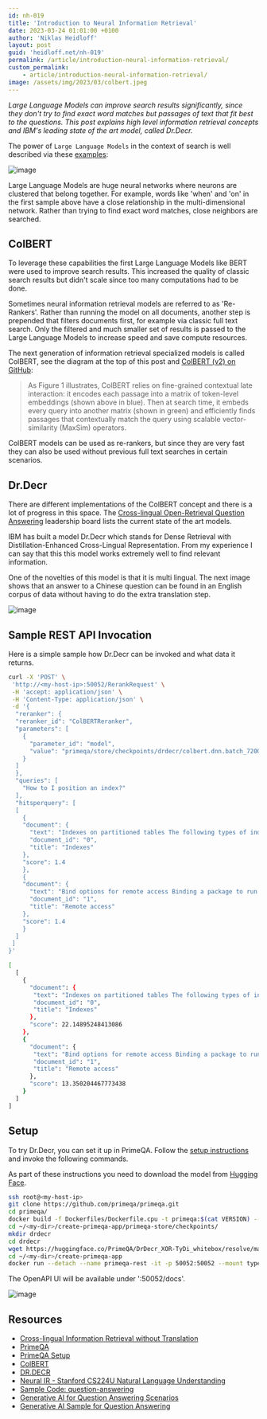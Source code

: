 ```yaml
---
id: nh-019
title: 'Introduction to Neural Information Retrieval'
date: 2023-03-24 01:01:00 +0100
author: 'Niklas Heidloff'
layout: post
guid: 'heidloff.net/nh-019'
permalink: /article/introduction-neural-information-retrieval/
custom_permalink:
    - article/introduction-neural-information-retrieval/
image: /assets/img/2023/03/colbert.jpeg
---
```


*Large Language Models can improve search results significantly, since they don't try to find exact word matches but passages of text that fit best to the questions. This post explains high level information retrieval concepts and IBM's leading state of the art model, called Dr.Decr.*

The power of `Large Language Models` in the context of search is well described via these [examples](https://www.youtube.com/watch?v=XfYNqwWpoGY):

![image](/assets/img/2023/03/neuralir.png)

Large Language Models are huge neural networks where neurons are clustered that belong together. For example, words like 'when' and 'on' in the first sample above have a close relationship in the multi-dimensional network. Rather than trying to find exact word matches, close neighbors are searched.


## ColBERT

To leverage these capabilities the first Large Language Models like BERT were used to improve search results. This increased the quality of classic search results but didn't scale since too many computations had to be done.

Sometimes neural information retrieval models are referred to as 'Re-Rankers'. Rather than running the model on all documents, another step is prepended that filters documents first, for example via classic full text search. Only the filtered and much smaller set of results is passed to the Large Language Models to increase speed and save compute resources.

The next generation of information retrieval specialized models is called ColBERT, see the diagram at the top of this post and [ColBERT (v2) on GitHub](https://github.com/stanford-futuredata/ColBERT):

> As Figure 1 illustrates, ColBERT relies on fine-grained contextual late interaction: it encodes each passage into a matrix of token-level embeddings (shown above in blue). Then at search time, it embeds every query into another matrix (shown in green) and efficiently finds passages that contextually match the query using scalable vector-similarity (MaxSim) operators.

ColBERT models can be used as re-rankers, but since they are very fast they can also be used without previous full text searches in certain scenarios.


## Dr.Decr

There are different implementations of the ColBERT concept and there is a lot of progress in this space. The [Cross-lingual Open-Retrieval Question Answering](https://nlp.cs.washington.edu/xorqa/) leadership board lists the current state of the art models.

IBM has built a model Dr.Decr which stands for Dense Retrieval with Distillation-Enhanced Cross-Lingual Representation. From my experience I can say that this this model works extremely well to find relevant information.

One of the novelties of this model is that it is multi lingual. The next image shows that an answer to a Chinese question can be found in an English corpus of data without having to do the extra translation step.

![image](/assets/img/2023/03/drdecr.png)


## Sample REST API Invocation

Here is a simple sample how Dr.Decr can be invoked and what data it returns.

```bash
curl -X 'POST' \
 'http://<my-host-ip>:50052/RerankRequest' \
 -H 'accept: application/json' \
 -H 'Content-Type: application/json' \
 -d '{
  "reranker": {
  "reranker_id": "ColBERTReranker",
  "parameters": [
    {
      "parameter_id": "model",
      "value": "primeqa/store/checkpoints/drdecr/colbert.dnn.batch_72000.model"
    }
  ]
  },
  "queries": [
    "How to I position an index?"
  ],
  "hitsperquery": [ 
  [
    {
    "document": {
      "text": "Indexes on partitioned tables The following types of indexes apply to only partitioned tables: partitioned indexes, partitioning indexes (PIs), data-partitioned secondary indexes (DPSIs) ...",
      "document_id": "0",
      "title": "Indexes"
    },
    "score": 1.4
    },
    {
    "document": {
      "text": "Bind options for remote access Binding a package to run at a remote location is like binding a package to run at your local Db2 subsystem. Binding a plan to run the package is ...",
      "document_id": "1",
      "title": "Remote access"
    },
    "score": 1.4
    }
  ]
 ]
}'

[
  [
    {
      "document": {
       "text": "Indexes on partitioned tables The following types of indexes apply to only partitioned tables: partitioned indexes, partitioning indexes (PIs), data-partitioned secondary indexes (DPSIs) ...",
       "document_id": "0",
       "title": "Indexes"
      },
      "score": 22.14895248413086
    },
    {
      "document": {
       "text": "Bind options for remote access Binding a package to run at a remote location is like binding a package to run at your local Db2 subsystem. Binding a plan to run the package is ...",
       "document_id": "1",
       "title": "Remote access"
      },
      "score": 13.350204467773438
    }
  ]
]
```


## Setup

To try Dr.Decr, you can set it up in PrimeQA. Follow the [setup instructions](https://www.deleeuw.me.uk/posts/Using-PrimeQA-For-NLP-Question-Answering/) and invoke the following commands.

As part of these instructions you need to download the model from [Hugging Face](https://huggingface.co/PrimeQA/DrDecr_XOR-TyDi_whitebox).

```bash
ssh root@<my-host-ip>
git clone https://github.com/primeqa/primeqa.git
cd primeqa/
docker build -f Dockerfiles/Dockerfile.cpu -t primeqa:$(cat VERSION) --build-arg image_version:$(cat VERSION) .
cd ~/<my-dir>/create-primeqa-app/primeqa-store/checkpoints/
mkdir drdecr
cd drdecr
wget https://huggingface.co/PrimeQA/DrDecr_XOR-TyDi_whitebox/resolve/main/DrDecr.dnn
cd ~/<my-dir>/create-primeqa-app
docker run --detach --name primeqa-rest -it -p 50052:50052 --mount type=bind,source="$(pwd)"/primeqa-store,target=/store --mount type=bind,source="$(pwd)"/cache/huggingface/,target=/cache/huggingface/ -e STORE_DIR=/store -e mode=rest -e require_ssl=false primeqa:0:14:1
```

The OpenAPI UI will be available under ':50052/docs'.

![image](/assets/img/2023/03/primeqa-ui.png)


## Resources

* [Cross-lingual Information Retrieval without Translation](https://medium.com/@ylli0218/cross-lingual-information-retrieval-without-translation-152259969aa7)
* [PrimeQA](https://github.com/primeqa)
* [PrimeQA Setup](https://www.deleeuw.me.uk/posts/Using-PrimeQA-For-NLP-Question-Answering/)
* [ColBERT](https://arxiv.org/pdf/2004.12832.pdf)
* [DR.DECR](https://arxiv.org/pdf/2112.08185.pdf)
* [Neural IR - Stanford CS224U Natural Language Understanding](https://www.youtube.com/watch?v=XfYNqwWpoGY)
* [Sample Code: question-answering](https://github.com/nheidloff/question-answering)
* [Generative AI for Question Answering Scenarios](https://heidloff.net/article/question-answering-transformers/)
* [Generative AI Sample for Question Answering](https://heidloff.net/article/sample-question-answering/)